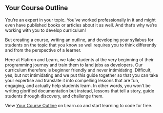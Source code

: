 ## Your Course Outline 

You’re an expert in your topic. You’ve worked professionally in it and might even have published books or articles about it as well. And that’s why we’re working with you to develop curriculum!

But creating a course, writing an outline, and developing your syllabus for students on the topic that you know so well requires you to think differently and from the perspective of a learner. 

Here at Flatiron and Learn, we take students at the very beginning of their programming journey and train them to land jobs as developers. Our curriculum therefore is beginner friendly and never intimidating. Difficult, yes, but not intimidating and we put this guide together so that you can take your expertise and translate it into compelling lessons that are fun, engaging, and actually help students learn. In other words, you won't be writing glorified documentation but instead, lessons that tell a story, guide students through discovery, and challenge them. 

<p data-visibility='hidden'>View <a href='https://learn.co/lessons/thinking-about-your-course' title='Your Course Outline'>Your Course Outline</a> on Learn.co and start learning to code for free.</p>
